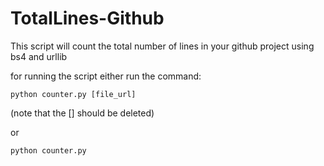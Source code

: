 # TotalLines-Github
This script will count the total number of lines in your github project using bs4 and urllib

for running the script either run the command:

```
python counter.py [file_url]
```

(note that the [] should be deleted)

or 

```
python counter.py
```
